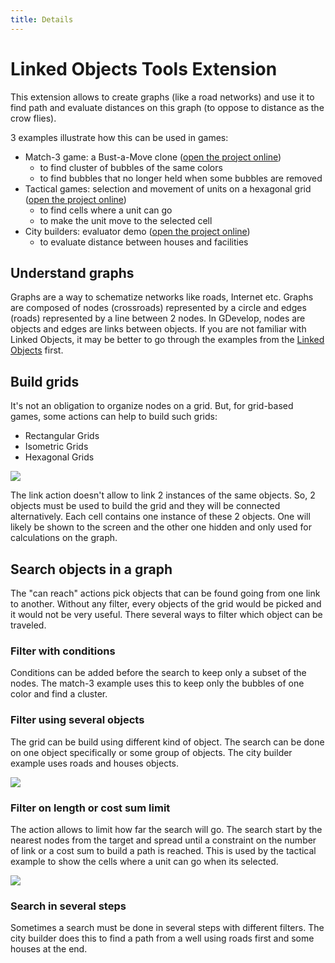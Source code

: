 ```yaml
---
title: Details
---
```

# Linked Objects Tools Extension

This extension allows to create graphs (like a road networks) and use it to find path and evaluate distances on this graph (to oppose to distance as the crow flies).

3 examples illustrate how this can be used in games:

- Match-3 game: a Bust-a-Move clone ([open the project online](https://editor.gdevelop.io/?project=example://bim-bam))
    - to find cluster of bubbles of the same colors
    - to find bubbles that no longer held when some bubbles are removed
- Tactical games: selection and movement of units on a hexagonal grid ([open the project online](https://editor.gdevelop.io/?project=example://tactical-game-grid-movement))
    - to find cells where a unit can go
    - to make the unit move to the selected cell
- City builders: evaluator demo ([open the project online](https://editor.gdevelop.io/?project=example://city-builder))
    - to evaluate distance between houses and facilities

## Understand graphs

Graphs are a way to schematize networks like roads, Internet etc. Graphs are composed of nodes (crossroads) represented by a circle and edges (roads) represented by a line between 2 nodes. In GDevelop, nodes are objects and edges are links between objects. If you are not familiar with Linked Objects, it may be better to go through the examples from the [Linked Objects](/gdevelop5/all-features/linked-objects) first.

## Build grids

It's not an obligation to organize nodes on a grid. But, for grid-based games, some actions can help to build such grids:

- Rectangular Grids
- Isometric Grids
- Hexagonal Grids

![](/gdevelop5/all-features/extensions/isometricgrid.png)

The link action doesn't allow to link 2 instances of the same objects. So, 2 objects must be used to build the grid and they will be connected alternatively. Each cell contains one instance of these 2 objects. One will likely be shown to the screen and the other one hidden and only used for calculations on the graph.

## Search objects in a graph

The "can reach" actions pick objects that can be found going from one link to another. Without any filter, every objects of the grid would be picked and it would not be very useful. There several ways to filter which object can be traveled.

### Filter with conditions

Conditions can be added before the search to keep only a subset of the nodes. The match-3 example uses this to keep only the bubbles of one color and find a cluster.

### Filter using several objects

The grid can be build using different kind of object. The search can be done on one object specifically or some group of objects. The city builder example uses roads and houses objects.

![](/gdevelop5/all-features/extensions/isometricgridselection.png)

### Filter on length or cost sum limit

The action allows to limit how far the search will go. The search start by the nearest nodes from the target and spread until a constraint on the number of link or a cost sum to build a path is reached. This is used by the tactical example to show the cells where a unit can go when its selected.

![](/gdevelop5/all-features/extensions/hexagonalgridunitselection.png)

### Search in several steps

Sometimes a search must be done in several steps with different filters. The city builder does this to find a path from a well using roads first and some houses at the end.
